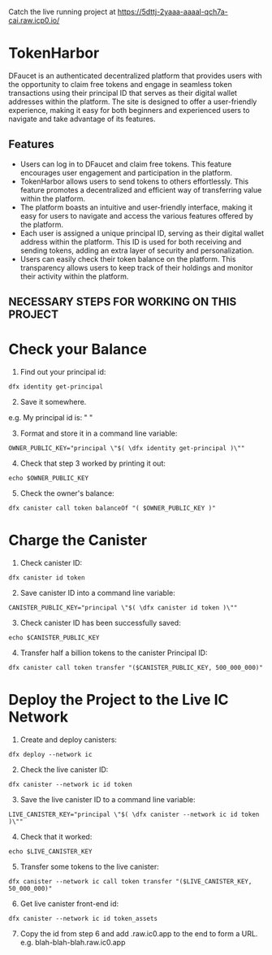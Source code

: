 Catch the live running project at https://5dttj-2yaaa-aaaal-qch7a-cai.raw.icp0.io/

# TokenHarbor

DFaucet is an authenticated decentralized platform that provides users with the opportunity to claim free tokens and engage in seamless token transactions using their principal ID that serves as their digital wallet addresses within the platform. The site is designed to offer a user-friendly experience, making it easy for both beginners and experienced users to navigate and take advantage of its features.

## Features

- Users can log in to DFaucet and claim free tokens. This feature encourages user engagement and participation in the platform.
- TokenHarbor allows users to send tokens to others effortlessly. This feature promotes a decentralized and efficient way of transferring value within the platform.
- The platform boasts an intuitive and user-friendly interface, making it easy for users to navigate and access the various features offered by the platform.
- Each user is assigned a unique principal ID, serving as their digital wallet address within the platform. This ID is used for both receiving and sending tokens, adding an extra layer of security and personalization.
- Users can easily check their token balance on the platform. This transparency allows users to keep track of their holdings and monitor their activity within the platform.

## NECESSARY STEPS FOR WORKING ON THIS PROJECT

# Check your Balance

1. Find out your principal id:

```
dfx identity get-principal
```

2. Save it somewhere.

e.g. My principal id is: " "

3. Format and store it in a command line variable:

```
OWNER_PUBLIC_KEY="principal \"$( \dfx identity get-principal )\""
```

4. Check that step 3 worked by printing it out:

```
echo $OWNER_PUBLIC_KEY
```

5. Check the owner's balance:

```
dfx canister call token balanceOf "( $OWNER_PUBLIC_KEY )"
```

# Charge the Canister

1. Check canister ID:

```
dfx canister id token
```

2. Save canister ID into a command line variable:

```
CANISTER_PUBLIC_KEY="principal \"$( \dfx canister id token )\""
```

3. Check canister ID has been successfully saved:

```
echo $CANISTER_PUBLIC_KEY
```

4. Transfer half a billion tokens to the canister Principal ID:

```
dfx canister call token transfer "($CANISTER_PUBLIC_KEY, 500_000_000)"
```

# Deploy the Project to the Live IC Network

1. Create and deploy canisters:

```
dfx deploy --network ic
```

2. Check the live canister ID:

```
dfx canister --network ic id token
```

3. Save the live canister ID to a command line variable:

```
LIVE_CANISTER_KEY="principal \"$( \dfx canister --network ic id token )\""
```

4. Check that it worked:

```
echo $LIVE_CANISTER_KEY
```

5. Transfer some tokens to the live canister:

```
dfx canister --network ic call token transfer "($LIVE_CANISTER_KEY, 50_000_000)"
```

6. Get live canister front-end id:

```
dfx canister --network ic id token_assets
```

7. Copy the id from step 6 and add .raw.ic0.app to the end to form a URL.
   e.g. blah-blah-blah.raw.ic0.app
